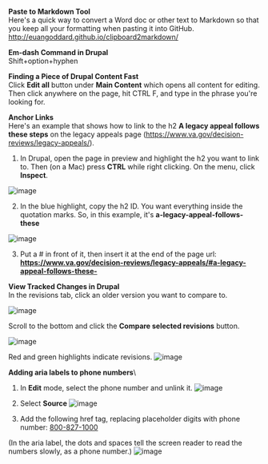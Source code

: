 **Paste to Markdown Tool**\
Here's a quick way to convert a Word doc or other text to Markdown so that you keep all your formatting when pasting it into GitHub.
<http://euangoddard.github.io/clipboard2markdown/>

**Em-dash Command in Drupal**\
Shift+option+hyphen

**Finding a Piece of Drupal Content Fast**\
Click **Edit all** button under **Main Content** which opens all content for editing. Then click anywhere on the page, hit CTRL F, and type in the phrase you're looking for.

**Anchor Links**\
Here's an example that shows how to link to the h2 **A legacy appeal follows these steps** on the legacy appeals page (https://www.va.gov/decision-reviews/legacy-appeals/). 

1. In Drupal, open the page in preview and highlight the h2 you want to link to. Then (on a Mac) press **CTRL** while right clicking. On the menu, click **Inspect**. 

![image](https://user-images.githubusercontent.com/53535663/113006257-343a3b80-9143-11eb-82a2-2b5f75758aa8.png)

2. In the blue highlight, copy the h2 ID. You want everything inside the quotation marks. So, in this example, it's **a-legacy-appeal-follows-these**

![image](https://user-images.githubusercontent.com/53535663/113005324-6008f180-9142-11eb-976c-6d59850c3b57.png)

3. Put a # in front of it, then insert it at the end of the page url:
**https://www.va.gov/decision-reviews/legacy-appeals/#a-legacy-appeal-follows-these-**    
   

**View Tracked Changes in Drupal**\
In the revisions tab, click an older version you want to compare to. 

![image](https://user-images.githubusercontent.com/53535663/113008180-cf7fe080-9144-11eb-87c7-e93ba642b745.png)

Scroll to the bottom and click the **Compare selected revisions** button. 

![image](https://user-images.githubusercontent.com/53535663/113009064-9eec7680-9145-11eb-9ea7-f2cb1a6b6329.png)

Red and green highlights indicate revisions.
![image](https://user-images.githubusercontent.com/53535663/113009319-d529f600-9145-11eb-89d2-182ff87761b9.png)


**Adding aria labels to phone numbers**\
1. In **Edit** mode, select the phone number and unlink it. 
![image](https://user-images.githubusercontent.com/53535663/113010532-e9222780-9146-11eb-96de-99b4d9f3f608.png)

2. Select **Source**
![image](https://user-images.githubusercontent.com/53535663/113010670-0525c900-9147-11eb-91e6-433a3d218789.png)

3. Add the following href tag, replacing placeholder digits with phone number:
<a href="tel:18008271000" aria-label="8 0 0. 8 2 7. 1 0 0 0.">800-827-1000</a>

(In the aria label, the dots and spaces tell the screen reader to read the numbers slowly, as a phone number.)
![image](https://user-images.githubusercontent.com/53535663/113010959-48803780-9147-11eb-88da-c289885c4bc6.png)



